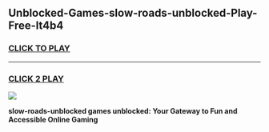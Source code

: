 
## Unblocked-Games-slow-roads-unblocked-Play-Free-lt4b4
<h3>
<a href="https://premium76.site?title=slow-roads-unblocked&ref=23A">CLICK TO PLAY</a></h3>
<hr>

<h3>
<a href="https://premium76.site?title=slow-roads-unblocked&ref=23A">CLICK 2 PLAY</a>
  
</h3>

<a href="https://premium76.site?title=slow-roads-unblocked&ref=23A"><img src="https://clearcache.store/games.png"></a>


**slow-roads-unblocked games unblocked: Your Gateway to Fun and Accessible Online Gaming**
